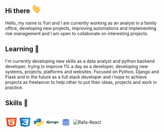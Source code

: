 ## Hi there <img  src="https://raw.githubusercontent.com/ABSphreak/ABSphreak/master/gifs/Hi.gif" width="30px"></h1>

Hello, my name is Yuri and I am currently working as an analyst in a family office, developing new projects, improving automations and implementing risk management and I am open to collaborate on interesting projects.

## Learning 🚀

I'm currently developing new skills as a data analyst and python backend developer, trying to improve 1% a day as a developer, developing new systems, projects, platforms and websites.
Focused on Python, Django and Flask and in the future as a full stack developer and i hope to achieve projects as freelancer to help other to put their ideas, projects and work in practice.


## Skills 💪

<div style="display: inline_block"><br>

  <img align="center" alt="Rafa-HTML" height="30" width="40" src="https://raw.githubusercontent.com/devicons/devicon/master/icons/html5/html5-original.svg">
  <img align="center" alt="Rafa-CSS" height="30" width="40" src="https://raw.githubusercontent.com/devicons/devicon/master/icons/css3/css3-original.svg">
  <img align="center" alt="Rafa-Python" height="30" width="40" src="https://raw.githubusercontent.com/devicons/devicon/master/icons/python/python-original.svg">
  <img align="center" alt="Rafa-Ts" height="30" width="40" src="https://raw.githubusercontent.com/github/explore/master/topics/django/django.png">
  <img align="center" alt="Rafa-Csharp" height="30" width="40" src="https://raw.githubusercontent.com/github/explore/master/topics/sql/sql.png">  
  <img align="center" alt="Rafa-React" height="30" width="40" src="https://camo.githubusercontent.com/e9141be13e6bea8c50af6d48f64700246faed666040ead23e74d4fc27bf411e3/68747470733a2f2f696d672e69636f6e73382e636f6d2f666c75656e742f34382f3030303030302f76697375616c2d73747564696f2d636f64652d323031392e706e67">
</div>
  
  ##

  
 
